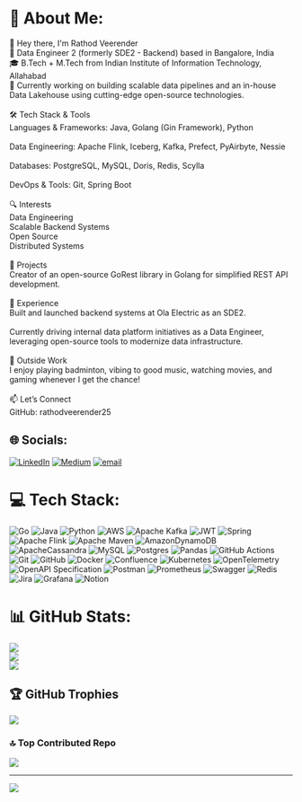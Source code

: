 # 💫 About Me:
👋 Hey there, I'm Rathod Veerender<br>🚀 Data Engineer 2 (formerly SDE2 - Backend) based in Bangalore, India<br>🎓 B.Tech + M.Tech from Indian Institute of Information Technology, Allahabad<br>💼 Currently working on building scalable data pipelines and an in-house Data Lakehouse using cutting-edge open-source technologies.<br><br>🛠️ Tech Stack & Tools<br>Languages & Frameworks: Java, Golang (Gin Framework), Python<br><br>Data Engineering: Apache Flink, Iceberg, Kafka, Prefect, PyAirbyte, Nessie<br><br>Databases: PostgreSQL, MySQL, Doris, Redis, Scylla<br><br>DevOps & Tools: Git, Spring Boot<br><br>🔍 Interests<br>Data Engineering<br>Scalable Backend Systems<br>Open Source<br>Distributed Systems<br><br>🌟 Projects<br>Creator of an open-source GoRest library in Golang for simplified REST API development.<br><br>💼 Experience<br>Built and launched backend systems at Ola Electric as an SDE2.<br><br>Currently driving internal data platform initiatives as a Data Engineer, leveraging open-source tools to modernize data infrastructure.<br><br>🎯 Outside Work<br>I enjoy playing badminton, vibing to good music, watching movies, and gaming whenever I get the chance!<br><br>📫 Let’s Connect<br>GitHub: rathodveerender25


## 🌐 Socials:
[![LinkedIn](https://img.shields.io/badge/LinkedIn-%230077B5.svg?logo=linkedin&logoColor=white)](https://linkedin.com/in/https://www.linkedin.com/in/rathod-veerender-97371a11b/) [![Medium](https://img.shields.io/badge/Medium-12100E?logo=medium&logoColor=white)](https://medium.com/@rathodveerender25) [![email](https://img.shields.io/badge/Email-D14836?logo=gmail&logoColor=white)](mailto:rathodveerender25@gmail.com) 

# 💻 Tech Stack:
![Go](https://img.shields.io/badge/go-%2300ADD8.svg?style=for-the-badge&logo=go&logoColor=white) ![Java](https://img.shields.io/badge/java-%23ED8B00.svg?style=for-the-badge&logo=openjdk&logoColor=white) ![Python](https://img.shields.io/badge/python-3670A0?style=for-the-badge&logo=python&logoColor=ffdd54) ![AWS](https://img.shields.io/badge/AWS-%23FF9900.svg?style=for-the-badge&logo=amazon-aws&logoColor=white) ![Apache Kafka](https://img.shields.io/badge/Apache%20Kafka-000?style=for-the-badge&logo=apachekafka) ![JWT](https://img.shields.io/badge/JWT-black?style=for-the-badge&logo=JSON%20web%20tokens) ![Spring](https://img.shields.io/badge/spring-%236DB33F.svg?style=for-the-badge&logo=spring&logoColor=white) ![Apache Flink](https://img.shields.io/badge/Apache%20Flink-E6526F?style=for-the-badge&logo=Apache%20Flink&logoColor=white) ![Apache Maven](https://img.shields.io/badge/Apache%20Maven-C71A36?style=for-the-badge&logo=Apache%20Maven&logoColor=white) ![AmazonDynamoDB](https://img.shields.io/badge/Amazon%20DynamoDB-4053D6?style=for-the-badge&logo=Amazon%20DynamoDB&logoColor=white) ![ApacheCassandra](https://img.shields.io/badge/cassandra-%231287B1.svg?style=for-the-badge&logo=apache-cassandra&logoColor=white) ![MySQL](https://img.shields.io/badge/mysql-4479A1.svg?style=for-the-badge&logo=mysql&logoColor=white) ![Postgres](https://img.shields.io/badge/postgres-%23316192.svg?style=for-the-badge&logo=postgresql&logoColor=white) ![Pandas](https://img.shields.io/badge/pandas-%23150458.svg?style=for-the-badge&logo=pandas&logoColor=white) ![GitHub Actions](https://img.shields.io/badge/github%20actions-%232671E5.svg?style=for-the-badge&logo=githubactions&logoColor=white) ![Git](https://img.shields.io/badge/git-%23F05033.svg?style=for-the-badge&logo=git&logoColor=white) ![GitHub](https://img.shields.io/badge/github-%23121011.svg?style=for-the-badge&logo=github&logoColor=white) ![Docker](https://img.shields.io/badge/docker-%230db7ed.svg?style=for-the-badge&logo=docker&logoColor=white) ![Confluence](https://img.shields.io/badge/confluence-%23172BF4.svg?style=for-the-badge&logo=confluence&logoColor=white) ![Kubernetes](https://img.shields.io/badge/kubernetes-%23326ce5.svg?style=for-the-badge&logo=kubernetes&logoColor=white) ![OpenTelemetry](https://img.shields.io/badge/OpenTelemetry-FFFFFF?&style=for-the-badge&logo=opentelemetry&logoColor=black) ![OpenAPI Specification](https://img.shields.io/badge/openapiinitiative-%23000000.svg?style=for-the-badge&logo=openapiinitiative&logoColor=white) ![Postman](https://img.shields.io/badge/Postman-FF6C37?style=for-the-badge&logo=postman&logoColor=white) ![Prometheus](https://img.shields.io/badge/Prometheus-E6522C?style=for-the-badge&logo=Prometheus&logoColor=white) ![Swagger](https://img.shields.io/badge/-Swagger-%23Clojure?style=for-the-badge&logo=swagger&logoColor=white) ![Redis](https://img.shields.io/badge/redis-%23DD0031.svg?style=for-the-badge&logo=redis&logoColor=white) ![Jira](https://img.shields.io/badge/jira-%230A0FFF.svg?style=for-the-badge&logo=jira&logoColor=white) ![Grafana](https://img.shields.io/badge/grafana-%23F46800.svg?style=for-the-badge&logo=grafana&logoColor=white) ![Notion](https://img.shields.io/badge/Notion-%23000000.svg?style=for-the-badge&logo=notion&logoColor=white)

# 📊 GitHub Stats:
![](https://github-readme-stats.vercel.app/api?username=xander1235&theme=dark&hide_border=false&include_all_commits=true&count_private=true)<br/>
![](https://nirzak-streak-stats.vercel.app/?user=xander1235&theme=dark&hide_border=false)<br/>
![](https://github-readme-stats.vercel.app/api/top-langs/?username=xander1235&theme=dark&hide_border=false&include_all_commits=true&count_private=true&layout=compact)

## 🏆 GitHub Trophies
![](https://github-profile-trophy.vercel.app/?username=xander1235&theme=radical&no-frame=true&no-bg=true&margin-w=4)

### 🔝 Top Contributed Repo
![](https://github-contributor-stats.vercel.app/api?username=xander1235&limit=5&theme=dark&combine_all_yearly_contributions=true)

---
[![](https://visitcount.itsvg.in/api?id=xander1235&icon=0&color=0)](https://visitcount.itsvg.in)

<!-- Proudly created with GPRM ( https://gprm.itsvg.in ) -->
